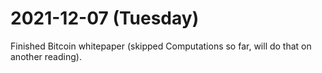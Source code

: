 # 2021-12-07 (Tuesday)

Finished Bitcoin whitepaper (skipped Computations so far, will do
that on another reading).
